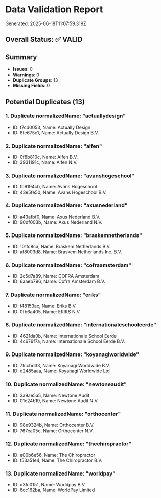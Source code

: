 # Data Validation Report

Generated: 2025-06-18T11:07:59.319Z

## Overall Status: ✅ VALID

## Summary

- **Issues**: 0
- **Warnings**: 0
- **Duplicate Groups**: 13
- **Missing Fields**: 0

## Potential Duplicates (13)

### 1. Duplicate normalizedName: "actuallydesign"

- ID: f7cd0053, Name: Actually Design
- ID: 8fe675c1, Name: Actually Design B.V.

### 2. Duplicate normalizedName: "alfen"

- ID: 0f8b810c, Name: Alfen B.V.
- ID: 3931191c, Name: Alfen N.V.

### 3. Duplicate normalizedName: "avanshogeschool"

- ID: fb9194cb, Name: Avans Hogeschool
- ID: 43e5fe50, Name: Avans Hogeschool B.V.

### 4. Duplicate normalizedName: "axusnederland"

- ID: a43afbf0, Name: Axus Nederland B.V.
- ID: 90df003b, Name: Axus Nederland N.V.

### 5. Duplicate normalizedName: "braskemnetherlands"

- ID: 101fc8ca, Name: Braskem Netherlands B.V.
- ID: af8003d8, Name: Braskem Netherlands Inc. B.V.

### 6. Duplicate normalizedName: "cofraamsterdam"

- ID: 2c5d7a89, Name: COFRA Amsterdam
- ID: 6aaeb796, Name: Cofra Amsterdam B.V.

### 7. Duplicate normalizedName: "eriks"

- ID: f48153ac, Name: Eriks B.V.
- ID: 0fb6a405, Name: ERIKS N.V.

### 8. Duplicate normalizedName: "internationaleschooleerde"

- ID: 4621da0b, Name: Internationale School Eerde
- ID: 4c679f7a, Name: Internationale School Eerde B.V.

### 9. Duplicate normalizedName: "koyanagiworldwide"

- ID: 7fccbd33, Name: Koyanagi Worldwide B.V.
- ID: d2485aaa, Name: Koyanagi Worldwide Ltd

### 10. Duplicate normalizedName: "newtoneaudit"

- ID: 3a9ae5a5, Name: Newtone Audit
- ID: 01e24b19, Name: Newtone Audit N.V.

### 11. Duplicate normalizedName: "orthocenter"

- ID: 98e9324b, Name: Orthocenter B.V.
- ID: 767ca05c, Name: Orthocenter N.V.

### 12. Duplicate normalizedName: "thechiropractor"

- ID: e00b6e56, Name: The Chiropractor
- ID: f53a51e4, Name: The Chiropractor B.V.

### 13. Duplicate normalizedName: "worldpay"

- ID: d3fc0151, Name: Worldpay B.V.
- ID: 6cc162ba, Name: WorldPay Limited
